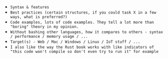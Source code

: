 - `Syntax & features`
- `Best practices (certain structures, if you could task X in a few ways, what is preferred?)`
- `Code examples, lots of code examples. They tell a lot more than "boring" theory in my opinion.`
- `Without bashing other languages, how it compares to others - syntax / performance / memory usage / ...`
- `Target(s) - Web / Mac / Windows / Linux / IoT stuff / ...`
- `I also like the way the Rust book works with like indicators of "this code won't compile so don't even try to run it" for example`
